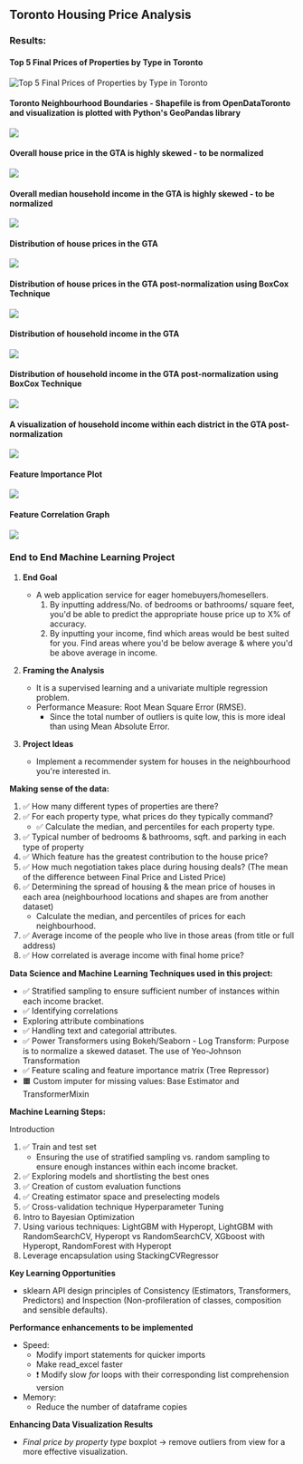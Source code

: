 ## Toronto Housing Price Analysis

### Results:
#### Top 5 Final Prices of Properties by Type in Toronto
![Top 5 Final Prices of Properties by Type in Toronto](../master/Results/final-prices-of-different-properties-by-type.png)

#### Toronto Neighbourhood Boundaries - Shapefile is from OpenDataToronto and visualization is plotted with Python's GeoPandas library
![](https://github.com/KevinRiady/Toronto-Housing-Prices-Analysis/blob/master/Results/Toronto-neighbourhood-boundaries.png)

#### Overall house price in the GTA is highly skewed - to be normalized
![](https://github.com/KevinRiady/Toronto-Housing-Prices-Analysis/blob/master/Results/final_price_highly_skewed.png)

#### Overall median household income in the GTA is highly skewed - to be normalized
![](https://github.com/KevinRiady/Toronto-Housing-Prices-Analysis/blob/master/Results/average_income_highly_skewed.png)

#### Distribution of house prices in the GTA
![](https://github.com/KevinRiady/Toronto-Housing-Prices-Analysis/blob/master/Results/distribution-of-housing-prices-in-GTA.png)

#### Distribution of house prices in the GTA post-normalization using BoxCox Technique
![](https://github.com/KevinRiady/Toronto-Housing-Prices-Analysis/blob/master/Results/distribution-of-transformed-housing-prices-in-GTA.png)

#### Distribution of household income in the GTA
![](https://github.com/KevinRiady/Toronto-Housing-Prices-Analysis/blob/master/Results/distribution-of-mean-income-in-GTA.png)

#### Distribution of household income in the GTA post-normalization using BoxCox Technique
![](https://github.com/KevinRiady/Toronto-Housing-Prices-Analysis/blob/master/Results/distribution-of-transformed-mean-income-in-GTA.png)

#### A visualization of household income within each district in the GTA post-normalization
![](https://github.com/KevinRiady/Toronto-Housing-Prices-Analysis/blob/master/Results/GTA-neighbourhood-income-color-coded.png)

#### Feature Importance Plot
![](https://github.com/KevinRiady/Toronto-Housing-Prices-Analysis/blob/master/Results/feature-importance-plot.png)

#### Feature Correlation Graph
![](https://github.com/KevinRiady/Toronto-Housing-Prices-Analysis/blob/master/Results/features-correlation-graph.png)

### End to End Machine Learning Project


1. **End Goal**
     - A web application service for eager homebuyers/homesellers.
         1. By inputting address/No. of bedrooms or bathrooms/ square feet, you'd be able to predict the appropriate house price up to X% of accuracy. 
         2. By inputting your income, find which areas would be best suited for you. Find areas where you'd be below average & where you'd be above average in income. 
     
2. **Framing the Analysis**
   - It is a supervised learning and a univariate multiple regression problem.
   - Performance Measure: Root Mean Square Error (RMSE). 
     - Since the total number of outliers is quite low, this is more ideal than using Mean Absolute Error.
   
3. **Project Ideas**
   - Implement a recommender system for houses in the neighbourhood you're interested in.


**Making sense of the data:**
1. ✅ How many different types of properties are there?
2. ✅ For each property type, what prices do they typically command?
    - ✅ Calculate the median, and percentiles for each property type.
3. ✅ Typical number of bedrooms & bathrooms, sqft. and parking in each type of property
4. ✅ Which feature has the greatest contribution to the house price? 
5. ✅ How much negotiation takes place during housing deals? (The mean of the difference between Final Price and Listed Price)
6. ✅ Determining the spread of housing & the mean price of houses in each area (neighbourhood locations and shapes are from another dataset)
   - Calculate the median, and percentiles of prices for each neighbourhood.
7. ✅ Average income of the people who live in those areas (from title or full address)
8. ✅ How correlated is average income with final home price?

**Data Science and Machine Learning Techniques used in this project:**
- ✅ Stratified sampling to ensure sufficient number of instances within each income bracket.
- ✅ Identifying correlations
- Exploring attribute combinations
- ✅ Handling text and categorial attributes.
- ✅ Power Transformers using Bokeh/Seaborn - Log Transform: Purpose is to normalize a skewed dataset. The use of Yeo-Johnson Transformation
- ✅ Feature scaling and feature importance matrix (Tree Repressor)
- 🟧 Custom imputer for missing values: Base Estimator and TransformerMixin

**Machine Learning Steps:**

Introduction
1. ✅ Train and test set
   - Ensuring the use of stratified sampling vs. random sampling to ensure enough instances within each income bracket.
2. ✅ Exploring models and shortlisting the best ones
3. ✅ Creation of custom evaluation functions
4. ✅ Creating estimator space and preselecting models 
5. ✅ Cross-validation technique
Hyperparameter Tuning
1. Intro to Bayesian Optimization
2. Using various techniques: LightGBM with Hyperopt, LightGBM with RandomSearchCV, Hyperopt vs RandomSearchCV, XGboost with Hyperopt, RandomForest with Hyperopt
3. Leverage encapsulation using StackingCVRegressor

**Key Learning Opportunities**
- sklearn API design principles of Consistency (Estimators, Transformers, Predictors) and Inspection (Non-profileration of classes, composition and sensible defaults).

**Performance enhancements to be implemented**
- Speed:
    - Modify import statements for quicker imports
    - Make read_excel faster
    - ❗ Modify slow *for* loops with their corresponding list comprehension version
- Memory:
    - Reduce the number of dataframe copies
    
**Enhancing Data Visualization Results**
- *Final price by property type* boxplot -> remove outliers from view for a more effective visualization.
